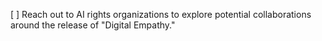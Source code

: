 [ ] Reach out to AI rights organizations to explore potential collaborations around the release of "Digital Empathy."